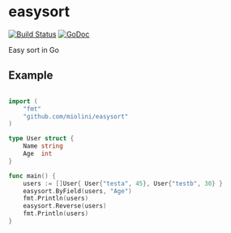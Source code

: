 # easysort

[![Build Status](https://travis-ci.org/miolini/easysort.svg?branch=master)](https://travis-ci.org/miolini/easysort)
[![GoDoc](https://godoc.org/github.com/miolini/easysort?status.svg)](https://godoc.org/github.com/miolini/easysort)

Easy sort in Go

## Example

```go

import (
	"fmt"
	"github.com/miolini/easysort"
)

type User struct {
	Name string
	Age  int
}

func main() {
	users := []User{ User{"testa", 45}, User{"testb", 30} }
	easysort.ByField(users, "Age")
	fmt.Println(users)
	easysort.Reverse(users)
	fmt.Println(users)
}
```